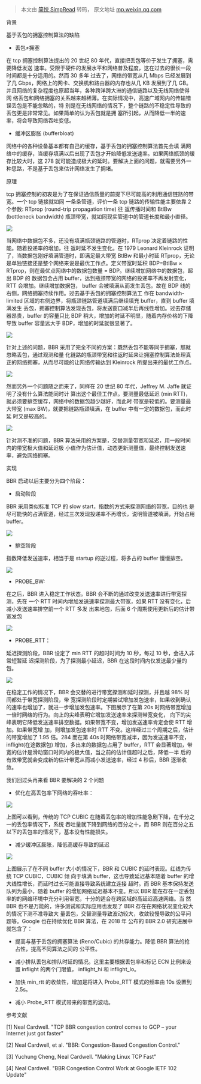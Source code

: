 > 本文由 [简悦 SimpRead](http://ksria.com/simpread/) 转码， 原文地址 [mp.weixin.qq.com](https://mp.weixin.qq.com/s/tM0RHCnCGbctXl3EDSaSNQ)

背景

基于丢包的拥塞控制算法的缺陷

*   丢包≠拥塞
    

在 tcp 拥塞控制算法提出的 20 世纪 80 年代，直接把丢包等价于发⽣了拥塞，需要降低发送 速率。受限于硬件的发展⽔平和⽹络普及程度，这在过去的很⻓⼀段时间都是⼗分适⽤的。然⽽ 30 多年 过去了，⽹络的带宽从⼏ Mbps 已经发展到了⼏ Gbps，⽹络上的⽹卡、交换机和路由器的内存也从⼏ KB 发展到了⼏ GB。并且⽹络的复杂程度也原超当年，各种跨洋跨⼤洲的通信链路以及⽆线⽹络使得⽹ 络丢包和⽹络拥塞的关系越来越稀薄。在实际情况中，⾼速⼴域⽹内的传输错误丢包是不能忽略的，特 别是在⽆线⽹络的情况下，整个链路的不稳定性导致的丢包更是⾮常常⻅。如果简单的认为丢包就是拥 塞所引起，从⽽降低⼀半的速率，将会导致⽹络吞吐变低。 

*   缓冲区膨胀 (bufferbloat)
    

⽹络中的各种设备基本都有⾃⼰的缓存，基于丢包的拥塞控制算法⾸先会填 满⽹络中的缓存，当缓存填满以后出现了丢包才开始降低发送速率。如果⽹络瓶颈的缓存⽐较⼤时，这 278 就可能造成极⼤的延时。要解决上⾯的问题，就需要另外⼀种思路，不是基于丢包来估计⽹络发⽣了拥堵。

原理

tcp 拥塞控制的初衷是为了在保证通信质量的前提下尽可能⾼的利⽤通信链路的带宽。⼀个 tcp 链接就如同 ⼀条条管道，评价⼀条 tcp 链路的传输性能主要依靠 2 个参数: RTprop (round-trip propagation time) 往 返传播时间和 BtlBw (bottleneck bandwidth) 瓶颈带宽，就如同现实管道中的管道⻓度和最⼩直径。

![](https://mmbiz.qpic.cn/sz_mmbiz_png/EVNE5LhswBCBGNBiaNTttkGLXpic6SqLnNIG28125zWerU1ts1ZXo41Aib6L2MonGROlbvPsme032P6gNNnh2NkUA/640?wx_fmt=png)

当⽹络中数据包不多，还没有填满瓶颈链路的管道时，RTprop 决定着链路的性能。随着投递率的增加，往 返时延不发⽣变化。在 1979 Leonard Kleinrock 证明了，当数据包刚好填满管道时，即满⾜最⼤带宽 BtlBw 和最⼩时延 RTprop，⽆论是单独链接还是整个⽹络来说是最优⼯作点。定义带宽时延积 BDP=BtlBw × RTprop，则在最优点⽹络中的数据包数量 = BDP。继续增加⽹络中的数据包，超出 BDP 的 数据包会占⽤ buffer，达到瓶颈带宽的⽹络的投递率不再发射变化，RTT 会增加。继续增加数据包， buffer 会被填满从⽽发⽣丢包。故在 BDP 线的右侧，⽹络拥塞持续作⽤。过去基于丢包的拥塞控制算法⼯ 作在 bandwidth-limited 区域的右侧边界，将瓶颈链路管道填满后继续填充 buffer，直到 buffer 填满发⽣ 丢包，拥塞控制算法发现丢包，将发送窗⼝减半后再线性增加。过去存储器昂贵，buffer 的容量只⽐ BDP 稍⼤，增加的时延不明显，随着内存价格的下降导致 buffer 容量远⼤于 BDP，增加的时延就很显著了。

![](https://mmbiz.qpic.cn/sz_mmbiz_png/EVNE5LhswBCBGNBiaNTttkGLXpic6SqLnNRvnGnYlwZn5ELZibUYbhJI0l6WiaOFEnnCfutqNdj2OAUXZmFuwErxTA/640?wx_fmt=png)

针对上述的问题，BBR 采⽤了完全不同的⽅案：既然丢包不能等同于拥塞，那就忽略丢包，通过观测和量 化链路的瓶颈带宽和往返时延来让拥塞控制算法处理真正的⽹络拥塞，从⽽尽可能的让⽹络传输达到 Kleinrock 所提出来的最优⼯作点。

![](https://mmbiz.qpic.cn/sz_mmbiz_png/EVNE5LhswBCBGNBiaNTttkGLXpic6SqLnNpmrDH530KLfFuTH5GYWeTFHdNdr7SA5LsUznUibiae8P3yeNlbvribqRA/640?wx_fmt=png)

然⽽另外⼀个问题随之⽽来了，同样在 20 世纪 80 年代，Jeffrey M. Jaffe 就证明了没有什么算法能同时计 算出这个最佳⼯作点。要测量最低延迟 (min RTT)，就必须要排空缓存，⽹络中的数据包越少越好，⽽此时 带宽是较低的。要测量最⼤带宽 (max BW)，就要把链路瓶颈填满，在 buffer 中有⼀定的数据包，⽽此时延 时⼜是较⾼的。

![](https://mmbiz.qpic.cn/sz_mmbiz_png/EVNE5LhswBCBGNBiaNTttkGLXpic6SqLnNdVMgN4NcFvctttwro2wRG3TaRic21qiad874tH8Fnpxun3BQ2GaPnJXA/640?wx_fmt=png)

针对测不准的问题，BBR 算法采⽤的⽅案是，交替测量带宽和延迟，⽤⼀段时间内的带宽极⼤值和延迟极 ⼩值作为估计值，动态更新测量值，最终控制发送速率，避免⽹络拥塞。

实现

BBR 启动以后主要分为四个阶段：

*   启动阶段
    

BBR 采⽤类似标准 TCP 的 slow start，指数的⽅式来探测⽹络的带宽，⽬的也 是尽可能快的占满管道，经过三次发现投递率不再增⻓，说明管道被填满，开始占⽤ buffer。

![](https://mmbiz.qpic.cn/sz_mmbiz_png/EVNE5LhswBCBGNBiaNTttkGLXpic6SqLnNMaQJmh3dHxzNDfl6twHAiaic5H0bX1Hwh3E5hNmZU04CwtpCe54RnwUw/640?wx_fmt=png)

*   排空阶段
    

指数降低发送速率，相当于是 startup 的逆过程，将多占的 buffer 慢慢排空。

![](https://mmbiz.qpic.cn/sz_mmbiz_png/EVNE5LhswBCBGNBiaNTttkGLXpic6SqLnNmHLhk6pVtXXVWQCEN7reb4aY85pW436IqbciclQYsRazVXalvl2k2oA/640?wx_fmt=png)

*   PROBE_BW:
    

在之后，BBR 进⼊稳定⼯作状态。BBR 会不断的通过改变发送速率进⾏带宽探测，先在 ⼀个 RTT 时间内增加发送速率探测最⼤带宽，如果 RTT 没有变化，后减⼩发送速率排空前⼀个 RTT 多发 出来地包，后⾯ 6 个周期使⽤更新后的估计带宽发包  

![](https://mmbiz.qpic.cn/sz_mmbiz_png/EVNE5LhswBCBGNBiaNTttkGLXpic6SqLnN4MnahRzN2fHeUDvl24b0TyzfyNPIFNKdibodYD5icMSSqBpMjjdW8Ogg/640?wx_fmt=png)

*   PROBE_RTT：
    

延迟探测阶段，BBR 设定了 min RTT 的超时时间为 10 秒，每过 10 秒，会进⼊⾮常短暂延 迟探测阶段，为了探测最⼩延迟，BBR 在这段时间内仅发送最少量的包。  

![](https://mmbiz.qpic.cn/sz_mmbiz_png/EVNE5LhswBCBGNBiaNTttkGLXpic6SqLnNvvNFqSzyfYdlk5V6XoXkdfuPiaPjymIrRoNu8ibEpM1AhagUicJg6npIw/640?wx_fmt=png)

在稳定⼯作的情况下，BBR 会交替的进⾏带宽探测和延时探测，并且越 98% 时间都处于带宽探测阶段，带 宽探测阶段时定期尝试增加发包速率，如果收到确认的速率也增加了，就进⼀步增加发包速率。下图展示了在第 20s 时⽹络带宽增加⼀倍时⽹络的⾏为。向上的尖峰表明它增加发送速率来探测带宽变化， 向下的尖峰表明它降低发送速率排空数据。如果带宽不变，增加发送速率肯定会使 RTT 增加。如果带宽增 加，则增加发包速率时 RTT 不变。这样经过三个周期之后，估计的带宽增加了 1.95 倍。284 ⽽在第 40s 时⽹络带宽减半，因为发送速率不变，inflight(在途数据包) 增加，多出来的数据包占⽤了 buffer，RTT 会显著增加，带宽的估计是滑动窗⼝时间内的极⼤值，当之前的估计值超时之后，降低⼀半 后的有效带宽就会变成新的估计带宽从⽽减⼩发送速率，经过 4 秒后，BBR 逐渐收敛。

我们回过头再来看 BBR 要解决的 2 个问题

*   优化在⾼丢包率下⽹络的吞吐率：
    

![](https://mmbiz.qpic.cn/sz_mmbiz_png/EVNE5LhswBCBGNBiaNTttkGLXpic6SqLnN5icR86ib0Iy0XichC9MooPxcfRV5Hnc7SlYKGibsiaAw34EkBPUxH7NLFGQ/640?wx_fmt=png)

上图可以看到，传统的 TCP CUBIC 在随着丢包率的增加性能急剧下降，在千分之⼀的丢包率情况下，系统 吞吐量就下降到⽹络的百分之⼗，⽽ BBR 则在百分之五以下的丢包率的情况下，基本没有性能损失。  

*   减少缓冲区膨胀，降低⾼缓存导致的延迟
    

![](https://mmbiz.qpic.cn/sz_mmbiz_png/EVNE5LhswBCBGNBiaNTttkGLXpic6SqLnNLHKib5BicMeia7nZ7b5nnAVQPmLMS4y2vKkmPZiczCviaLJjp3ZNcW8LELg/640?wx_fmt=png)

上图展示了在不同 buffer ⼤⼩的情况下，BBR 和 CUBIC 的延时表现。红线为传统 TCP CUBIC，CUBIC 倾 向于填满 buffer，这也导致延迟基本随着 buffer 的增⼤线性增⻓，⽽延时过⻓可能直接导致系统建⽴连接 超时。⽽ BBR 基本保持发送队列为最⼩，随着 buffer 的增加⽹络延迟基本不变。所以 BBR 能在存在⼀定丢包率的的⽹络环境中充分利⽤带宽，⼗分的适合在跨区域的⾼延迟⾼速⽹络。当 然 BBR 也不是万能的，许多测试和实际应⽤也发现了 BBR 存在在⽹络状况变化较⼤的情况下测不准导致⼤ 量丢包，交替测量导致波动较⼤，收敛较慢导致的公平问题等。Google 也在持续优化 BBR 算法，在 2018 年 公布的 BBR 2.0 研究进展中就包含了： 

*   提⾼与基于丢包的拥塞算法 (Reno/Cubic) 的共存能⼒。降低 BBR 算法的抢占性，提⾼不同算法之间的 公平性。 
    
*   减⼩排队丢包和排队时延的情况。这⾥主要根据丢包率和标记 ECN ⽐例来设置 inflight 的两个⻔限值， inflight_hi 和 inflight_lo。 
    
*   加快 min_rtt 的收敛性，增加是将进⼊ Probe_RTT 模式的频率由 10s 设置到 2.5s。 
    
*   减⼩ Probe_RTT 模式带来的带宽的波动。
    

参考⽂献 

[1] Neal Cardwell. "TCP BBR congestion control comes to GCP – your Internet just got faster" 

[2] Neal Cardwell, et al. "BBR: Congestion-Based Congestion Control." 

[3] Yuchung Cheng, Neal Cardwell. "Making Linux TCP Fast" 

[4] Neal Cardwell. "BBR Congestion Control Work at Google IETF 102 Update"